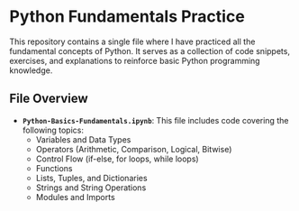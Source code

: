 # Python Fundamentals Practice

This repository contains a single file where I have practiced all the fundamental concepts of Python. It serves as a collection of code snippets, exercises, and explanations to reinforce basic Python programming knowledge.

## File Overview

- **`Python-Basics-Fundamentals.ipynb`**: This file includes code covering the following topics:
  - Variables and Data Types
  - Operators (Arithmetic, Comparison, Logical, Bitwise)
  - Control Flow (if-else, for loops, while loops)
  - Functions 
  - Lists, Tuples, and Dictionaries
  - Strings and String Operations
  - Modules and Imports
